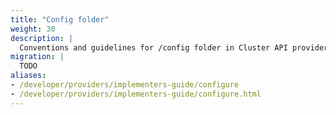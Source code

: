 ```yaml
---
title: "Config folder"
weight: 30
description: |
  Conventions and guidelines for /config folder in Cluster API providers.
migration: |
  TODO
aliases:
- /developer/providers/implementers-guide/configure
- /developer/providers/implementers-guide/configure.html
---
```

